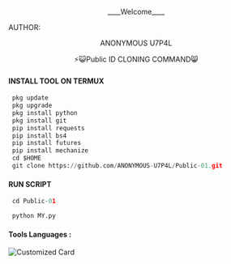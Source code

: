 <p align="center">
____Welcome____


AUTHOR:
<p align="center">
ANONYMOUS U7P4L

</br>
<p align="center">
      ⚡😺Public ID CLONING COMMAND😸

</p>
  
#### INSTALL TOOL ON TERMUX
```python
 pkg update
 pkg upgrade
 pkg install python
 pkg install git
 pip install requests
 pip install bs4
 pip install futures
 pip install mechanize
 cd $HOME 
 git clone https://github.com/ANONYMOUS-U7P4L/Public-01.git
```
#### RUN SCRIPT
```python
 cd Public-01

 python MY.py
```


#### Tools Languages :

![Customized Card](https://github-readme-stats.vercel.app/api/pin?username=ANONYMOUS-U7P4L&repo=Public-01&title_color=fff&icon_color=f9f9f9&text_color=9f9f9f&bg_color=151515)

